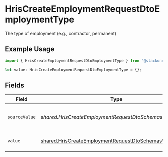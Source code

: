 # HrisCreateEmploymentRequestDtoEmploymentType

The type of employment (e.g., contractor, permanent)

## Example Usage

```typescript
import { HrisCreateEmploymentRequestDtoEmploymentType } from "@stackone/stackone-client-ts/sdk/models/shared";

let value: HrisCreateEmploymentRequestDtoEmploymentType = {};
```

## Fields

| Field                                                                                                                         | Type                                                                                                                          | Required                                                                                                                      | Description                                                                                                                   | Example                                                                                                                       |
| ----------------------------------------------------------------------------------------------------------------------------- | ----------------------------------------------------------------------------------------------------------------------------- | ----------------------------------------------------------------------------------------------------------------------------- | ----------------------------------------------------------------------------------------------------------------------------- | ----------------------------------------------------------------------------------------------------------------------------- |
| `sourceValue`                                                                                                                 | *shared.HrisCreateEmploymentRequestDtoSchemasSourceValue*                                                                     | :heavy_minus_sign:                                                                                                            | The source value of the employment type.                                                                                      | Permanent                                                                                                                     |
| `value`                                                                                                                       | [shared.HrisCreateEmploymentRequestDtoSchemasValue](../../../sdk/models/shared/hriscreateemploymentrequestdtoschemasvalue.md) | :heavy_minus_sign:                                                                                                            | The type of the employment.                                                                                                   | permanent                                                                                                                     |